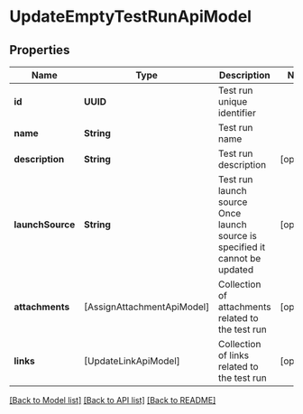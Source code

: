 # UpdateEmptyTestRunApiModel

## Properties
Name | Type | Description | Notes
------------ | ------------- | ------------- | -------------
**id** | **UUID** | Test run unique identifier | 
**name** | **String** | Test run name | 
**description** | **String** | Test run description | [optional] 
**launchSource** | **String** | Test run launch source                Once launch source is specified it cannot be updated | [optional] 
**attachments** | [AssignAttachmentApiModel] | Collection of attachments related to the test run | [optional] 
**links** | [UpdateLinkApiModel] | Collection of links related to the test run | [optional] 

[[Back to Model list]](../README.md#documentation-for-models) [[Back to API list]](../README.md#documentation-for-api-endpoints) [[Back to README]](../README.md)


